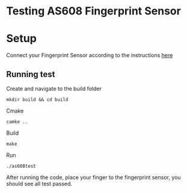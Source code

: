 # Testing AS608 Fingerprint Sensor

# Setup
Connect your Fingerprint Sensor according to the instructions [here](../../../README.md)

## Running test

Create and navigate to the build folder
```
mkdir build && cd build
```

Cmake
```
camke ..
```

Build 
```
make
```

Run
```
./as608test
```
After running the code, place your finger to the fingerprint sensor, you should see all test passed.
